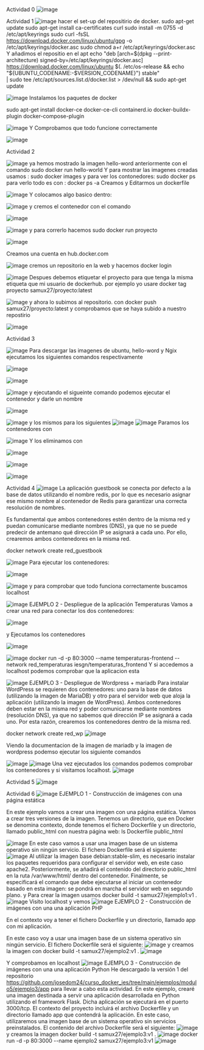 Actividad 0
![image](https://github.com/user-attachments/assets/8f4de827-50ad-40cd-b86a-a5b4136dca2f)

Actividad 1
![image](https://github.com/user-attachments/assets/2879ec04-4304-4ca1-804e-a3393fbddd5f)
hacer el set-up del repositirio de docker.
sudo apt-get update
sudo apt-get install ca-certificates curl
sudo install -m 0755 -d /etc/apt/keyrings
sudo curl -fsSL https://download.docker.com/linux/ubuntu/gpg -o /etc/apt/keyrings/docker.asc
sudo chmod a+r /etc/apt/keyrings/docker.asc
Y añadimos el repositio en el apt
echo "deb [arch=$(dpkg --print-architecture) signed-by=/etc/apt/keyrings/docker.asc] \
https://download.docker.com/linux/ubuntu $(. /etc/os-release && echo "${UBUNTU_CODENAME:-$VERSION_CODENAME}") stable" \
| sudo tee /etc/apt/sources.list.d/docker.list > /dev/null && sudo apt-get update

![image](https://github.com/user-attachments/assets/9a8267a9-89b5-4b5e-a433-bbd03eb32546)
Instalamos los paquetes de docker 


sudo apt-get install docker-ce docker-ce-cli containerd.io docker-buildx-plugin docker-compose-plugin

![image](https://github.com/user-attachments/assets/56eb823b-6930-4cc0-9f91-fab930b94049)
Y Comprobamos que todo funcione correctamente

![image](https://github.com/user-attachments/assets/7a8eeaa6-4b8c-413d-98e4-fa98ff5a8a1d)

Actividad 2

![image](https://github.com/user-attachments/assets/f207e95e-1ea8-4042-807b-ba386b453a4f)
ya hemos mostrado la imagen hello-word anteriormente con el comando 
sudo docker run hello-world
 Y para mostrar las imagenes creadas usamos :
sudo docker images
y para ver los contonedores: 
sudo docker ps
para verlo todo es con :
docker ps -a
Creamos y Editarmos un dockerfile

![image](https://github.com/user-attachments/assets/acd6694a-ce75-4b7c-9924-8e76fd1e0e61)
Y colocamos algo basico dentro:

![image](https://github.com/user-attachments/assets/3878b7a9-b08f-4819-8172-e2a2bff802a0)
y cremos el contenedor con el comando 

![image](https://github.com/user-attachments/assets/489c93bf-9c8b-4ad6-8a2f-d03cb7785c2c)

![image](https://github.com/user-attachments/assets/4cbae1f1-948d-4b7c-b574-c8e0f844b66e)
y para correrlo hacemos 
sudo docker run proyecto

![image](https://github.com/user-attachments/assets/4a2cef1f-d8ce-4389-bd22-b47ed6b54378)


Creamos una cuenta en hub.docker.com

![image](https://github.com/user-attachments/assets/417f2e53-4a9b-45cf-aba4-4d31f7328a99)
cremos un repositorio en la web y hacemos docker login 

![image](https://github.com/user-attachments/assets/66517fa0-142e-4956-b356-7c51ca392382)
Despues debemos etiquetar el proyecto para que tenga la misma etiqueta que mi usuario de dockerhub. por ejemplo yo usare 
docker tag proyecto samux27/proyecto:latest

![image](https://github.com/user-attachments/assets/b84e3574-25cd-4d30-881d-da2c0cf25c00)
y ahora lo subimos al repositorio. con 
docker push samux27/proyecto:latest
y comprobamos que se haya subido a nuestro repostirio 

![image](https://github.com/user-attachments/assets/a29581bb-062f-422a-8cb8-789db4ef226f)

Actividad 3

![image](https://github.com/user-attachments/assets/21488ea3-de77-4ccb-936f-5d3eb81a42da)
Para descargar las imagenes de ubuntu, hello-word y Ngix ejecutamos los siguientes comandos respectivamente 

![image](https://github.com/user-attachments/assets/1c41f9a2-ba26-4280-8236-97751ce77b62)

![image](https://github.com/user-attachments/assets/8a002d5e-a0c9-4e6d-b37c-9d64702eaced)

![image](https://github.com/user-attachments/assets/4a9a6d29-171e-4178-86fd-5c562992a060)
y ejecutando el sigueinte comando podemos ejecutar el contenedor y darle un nombre 

![image](https://github.com/user-attachments/assets/727e698a-c078-464a-983f-3c31b0f2b904)

![image](https://github.com/user-attachments/assets/3a12b887-19d1-4b1a-8583-1bfddbcdc0de)
y los mismos para los siguientes 
![image](https://github.com/user-attachments/assets/fe2a2bfa-365b-47f9-976f-ab9afbaa3732)
![image](https://github.com/user-attachments/assets/a68c35db-7c25-43aa-b9da-9392104b3e2f)
Paramos los contenedores con 

![image](https://github.com/user-attachments/assets/4cff9c81-c24b-48b9-80bb-2ce6c449b094)
Y los eliminamos con 

![image](https://github.com/user-attachments/assets/afa1b6f4-c8f3-421a-ac32-558ddc7989c1)

![image](https://github.com/user-attachments/assets/9d604010-de26-4039-a14d-ebd005e144b9)

![image](https://github.com/user-attachments/assets/ec3344f5-2080-4c01-9376-088ce865e63e)

Actividad 4
![image](https://github.com/user-attachments/assets/1f967108-4dc5-48b7-88b4-80f6d104782d)
La aplicación guestbook se conecta por defecto a la base de datos utilizando el nombre redis, por lo que es necesario asignar ese mismo nombre al contenedor de Redis para garantizar una correcta resolución de nombres.

Es fundamental que ambos contenedores estén dentro de la misma red y puedan comunicarse mediante nombres (DNS), ya que no se puede predecir de antemano qué dirección IP se asignará a cada uno. Por ello, crearemos ambos contenedores en la misma red.

docker network create red_guestbook

![image](https://github.com/user-attachments/assets/23a9c187-5149-4c20-8f66-167fca45190e)
Para ejecutar los contenedores:


![image](https://github.com/user-attachments/assets/2881e365-9b67-4fef-8409-9f6ee30d4d8b)

![image](https://github.com/user-attachments/assets/8ddc748f-d841-4fa1-b979-e67dba2092c6)
y para comprobar que todo funciona correctamente buscamos localhost 

![image](https://github.com/user-attachments/assets/de0fac5e-cd1a-4dc6-b577-0e997e6a0033)
EJEMPLO 2 - Despliegue de la aplicación Temperaturas
Vamos a crear una red para conectar los dos contenedores:

![image](https://github.com/user-attachments/assets/fb022fd3-a593-4a81-abc5-3c7936a20e08)

y Ejecutamos los contenedores

![image](https://github.com/user-attachments/assets/b97cd721-25e8-4a37-91f2-33b1e28cbf7a)

![image](https://github.com/user-attachments/assets/3f440258-a293-4c90-a48f-8b94dcec425c)
docker run -d -p 80:3000 --name temperaturas-frontend --network red_temperaturas iesgn/temperaturas_frontend
Y si accedemos a localhost podemos comprobar que la aplicacion esta 

![image](https://github.com/user-attachments/assets/ef9cedb1-7596-4e1c-a964-bafd69f34d37)
EJEMPLO 3 - Despliegue de Wordpress + mariadb
Para instalar WordPress se requieren dos contenedores: uno para la base de datos (utilizando la imagen de MariaDB) y otro para el servidor web que aloja la aplicación (utilizando la imagen de WordPress). Ambos contenedores deben estar en la misma red y poder comunicarse mediante nombres (resolución DNS), ya que no sabemos qué dirección IP se asignará a cada uno. Por esta razón, crearemos los contenedores dentro de la misma red.

docker network create red_wp
![image](https://github.com/user-attachments/assets/fe1fa3b7-94cb-4119-9922-5419397ce6c1)

Viendo la documentacion de la imagen de mariadb y la imagen de wordpress podemso ejecutar los siguiente comandos

![image](https://github.com/user-attachments/assets/631eb8f9-f008-43e5-865e-ad37da01a891)
![image](https://github.com/user-attachments/assets/c7988cb4-c80d-4ebf-8345-350bdabf239d)
 Una vez ejecutados los comandos podemos comprobar los contenedores y si visitamos localhost.
 ![image](https://github.com/user-attachments/assets/8879e54a-c3ea-454b-8d6c-db79d923c053)

Actividad 5
![image](https://github.com/user-attachments/assets/34673bca-38aa-4c32-bf7a-b66ff29f2405)

Actividad 6
![image](https://github.com/user-attachments/assets/603d4da6-c2f3-40d4-891c-2a42292d91e4)
EJEMPLO 1 - Construcción de imágenes con una página estática

En este ejemplo vamos a crear una imagen con una página estática. Vamos a crear tres versiones de la imagen.
Tenemos un directorio, que en Docker se denomina contexto, donde tenemos el fichero Dockerfile y un directorio, llamado public_html con nuestra página web:
ls Dockerfile  public_html

![image](https://github.com/user-attachments/assets/d80ad634-3ff7-4bee-8f81-4a5b7b89f106)
En este caso vamos a usar una imagen base de un sistema operativo sin ningún servicio. El fichero Dockerfile será el siguiente:
![image](https://github.com/user-attachments/assets/96c5daa2-001a-4566-926f-a9776cd91f3b)
Al utilizar la imagen base debian:stable-slim, es necesario instalar los paquetes requeridos para configurar el servidor web, en este caso apache2. Posteriormente, se añadirá el contenido del directorio public_html en la ruta /var/www/html/ dentro del contenedor. Finalmente, se especificará el comando que debe ejecutarse al iniciar un contenedor basado en esta imagen: se pondrá en marcha el servidor web en segundo plano.
y Para crear la imagen usamos docker build -t samux27/ejemplo1:v1 .
![image](https://github.com/user-attachments/assets/4d7f16e4-855e-4cef-b253-4ec6029653f0)
Visito localhost y vemos 
![image](https://github.com/user-attachments/assets/2ddd904c-151e-48e3-82aa-ceb253fee4ec)
EJEMPLO 2 - Construcción de imágenes con una una aplicación PHP

En el contexto voy a tener el fichero Dockerfile y un directorio, llamado app con mi aplicación.

En este caso voy a usar una imagen base de un sistema operativo sin ningún servicio. El fichero Dockerfile será el siguiente:
![image](https://github.com/user-attachments/assets/a791ef08-1527-4e36-b9dc-961e5d032fd0)
y creamos la imagen con docker build -t samux27/ejemplo2:v1 .
![image](https://github.com/user-attachments/assets/1f04e404-dff9-4c32-82d0-2ec7131b1c7b)

Y comprobamos en localhost 
![image](https://github.com/user-attachments/assets/f8865da2-4849-49b1-943c-e6aebc0fa513)
EJEMPLO 3 - Construcción de imágenes con una una aplicación Python
He descargado la versión 1 del repositorio https://github.com/josedom24/curso_docker_ies/tree/main/ejemplos/modulo5/ejemplo3/app para llevar a cabo esta actividad.
En este ejemplo, crearé una imagen destinada a servir una aplicación desarrollada en Python utilizando el framework Flask. Dicha aplicación se ejecutará en el puerto 3000/tcp.
El contexto del proyecto incluirá el archivo Dockerfile y un directorio llamado app que contendrá la aplicación.
En este caso, utilizaremos una imagen base de un sistema operativo sin servicios preinstalados. El contenido del archivo Dockerfile será el siguiente:
![image](https://github.com/user-attachments/assets/e8d1c2d2-72a9-4304-a88e-4b6d6f4a258e)
y creamos la imagen 
docker build -t samux27/ejemplo3:v1 .
![image](https://github.com/user-attachments/assets/9d3a1f60-ece7-4226-bddb-7893f0d75f10)
docker run -d -p 80:3000 --name ejemplo2 samux27/ejemplo3:v1
![image](https://github.com/user-attachments/assets/ccc86ac3-16b5-4526-9a17-ae79f6ad0876)

